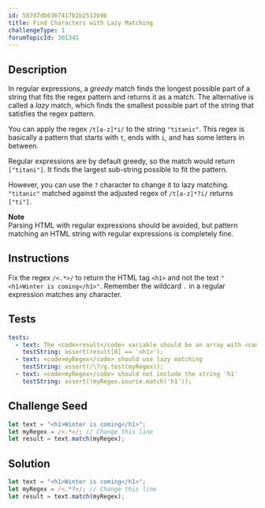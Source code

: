 ```yaml
---
id: 587d7db6367417b2b2512b9b
title: Find Characters with Lazy Matching
challengeType: 1
forumTopicId: 301341
---
```


## Description

<section id='description'>

In regular expressions, a <dfn>greedy</dfn> match finds the longest possible part of a string that fits the regex pattern and returns it as a match. The alternative is called a <dfn>lazy</dfn> match, which finds the smallest possible part of the string that satisfies the regex pattern.

You can apply the regex `/t[a-z]*i/` to the string `"titanic"`. This regex is basically a pattern that starts with `t`, ends with `i`, and has some letters in between.

Regular expressions are by default greedy, so the match would return `["titani"]`. It finds the largest sub-string possible to fit the pattern.

However, you can use the `?` character to change it to lazy matching. `"titanic"` matched against the adjusted regex of `/t[a-z]*?i/` returns `["ti"]`.

**Note**  
Parsing HTML with regular expressions should be avoided, but pattern matching an HTML string with regular expressions is completely fine.

</section>

## Instructions

<section id='instructions'>

Fix the regex `/<.*>/` to return the HTML tag `<h1>` and not the text `"<h1>Winter is coming</h1>"`. Remember the wildcard `.` in a regular expression matches any character.

</section>

## Tests

<section id='tests'>

```yml
tests:
  - text: The <code>result</code> variable should be an array with <code>&lt;h1&gt;</code> in it
    testString: assert(result[0] == '<h1>');
  - text: <code>myRegex</code> should use lazy matching
    testString: assert(/\?/g.test(myRegex));
  - text: <code>myRegex</code> should not include the string 'h1'
    testString: assert(!myRegex.source.match('h1'));

```

</section>

## Challenge Seed

<section id='challengeSeed'>

<div id='js-seed'>

```js
let text = "<h1>Winter is coming</h1>";
let myRegex = /<.*>/; // Change this line
let result = text.match(myRegex);
```

</div>

</section>

## Solution

<section id='solution'>

```js
let text = "<h1>Winter is coming</h1>";
let myRegex = /<.*?>/; // Change this line
let result = text.match(myRegex);
```

</section>
